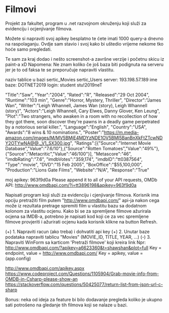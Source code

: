 # Filmovi
Projekt za fakultet, program u .net razvojnom okruženju koji služi za evidenciju i ocjenjivanje filmova.

Možete si napraviti svoj apikey besplatno te ćete imati 1000 query-a dnevno na raspolaganju.
Ovdje sam stavio i svoj kako bi uštedio vrijeme nekome tko hoće samo pregledati.

Te sam za kraj dodao i nešto screenshot-a završne verzije i početnu skicu iz paint-a xD
Napomena: Ne znam koliko če još baza biti podignuta na serveru jer je to od faksa te se preporučuje napraviti vlastitu.

naziv tablice u bazi sertic_Movies sertic_Users
server: 193.198.57.189
ime baze: DOTNET2019
login: student stu!2019neT

"Title":"Saw",
"Year":"2004",
"Rated":"R",
"Released":"29 Oct 2004",
"Runtime":"103 min",
"Genre":"Horror, Mystery, Thriller",
"Director":"James Wan",
"Writer":"Leigh Whannell, James Wan (story), Leigh Whannell (story)",
"Actors":"Leigh Whannell, Cary Elwes, Danny Glover, Ken Leung",
"Plot":"Two strangers, who awaken in a room with no recollection of how they got there, soon discover they're pawns in a deadly game perpetrated by a notorious serial killer.",
"Language":"English",
"Country":"USA",
"Awards":"8 wins & 10 nominations.",
"Poster":"https://m.media-amazon.com/images/M/MV5BMjE4MDYzNDE1OV5BMl5BanBnXkFtZTcwNDY2OTYwNA@@._V1_SX300.jpg",
"Ratings":[{"Source":"Internet Movie Database","Value":"7.6/10"},{"Source":"Rotten Tomatoes","Value":"49%"},{"Source":"Metacritic","Value":"46/100"}],
"Metascore":"46",
"imdbRating":"7.6",
"imdbVotes":"359,174",
"imdbID":"tt0387564",
"Type":"movie",
"DVD":"15 Feb 2005",
"BoxOffice":"$55,100,000",
"Production":"Lions Gate Films",
"Website":"N/A",
"Response":"True"

moj apikey: 963f9d0a
Please append it to all of your API requests,
OMDb API: http://www.omdbapi.com/?i=tt3896198&apikey=963f9d0a

Napisati program koji služi za evidenciju i cjenjivanje filmova.
Korisnik ima opciju pretražiti film putem "http://www.omdbapi.com/" api-ja nakon cega može iz rezultata pretrage spremiti film u vlastitu bazu sa dodatnom kolonom za vlastitu ocjenu.
Kako bi se za spremljene filmove ažurirala ocjena sa IMDB-a, potrebno je napisati kod koji ce za vec spremljene filmove provjeriti i ažurirati ocjenu kada korisnik klikne na button Refresh.

(+) 1. Napraviti racun (ako treba) i dohvatiti api key
(+) 2. Unutar baze podataka napraviti tablicu "Movies" (MOVIE_ID, TITLE, YEAR, ...)
(-) 3. Napraviti WinForm sa karticom 'Pretraži filmove' koji kreira link
	Npr: http://www.omdbapi.com/?apikey=a6623360&t=shawshan&plot=full
	Key = endpoint, value = http://www.omdbapi.com/
	Key = apikey, value =
	(app.config)

http://www.omdbapi.com/apikey.aspx
https://www.codeproject.com/Questions/1105904/Grab-movie-info-from-OMDB-in-Csharp-please-show-an
https://stackoverflow.com/questions/50425077/return-list-from-json-url-c-sharp

Bonus: neka od ideja za feature bi bilo dodavanje pregleda koliko je ukupno sati potrošeno na gledanje tih filmova koji se nalaze u bazi.
